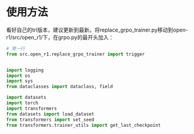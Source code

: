 # 使用方法
看好自己的trl版本，建议更新到最新。将replace_grpo_trainer.py移动到open-r1/src/open_r1/下，在grpo.py的最开头加入：
```python
# 第一行
from src.open_r1.replace_grpo_trainer import trigger


import logging
import os
import sys
from dataclasses import dataclass, field

import datasets
import torch
import transformers
from datasets import load_dataset
from transformers import set_seed
from transformers.trainer_utils import get_last_checkpoint
```